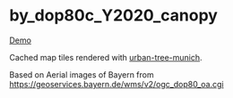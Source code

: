# by_dop80c_Y2020_canopy

[Demo](https://easz.github.io/by_dop80c_Y2020_canopy/demo.html)

Cached map tiles rendered with [urban-tree-munich](https://github.com/easz/urban-tree-munich).

Based on Aerial images of Bayern from https://geoservices.bayern.de/wms/v2/ogc_dop80_oa.cgi 
